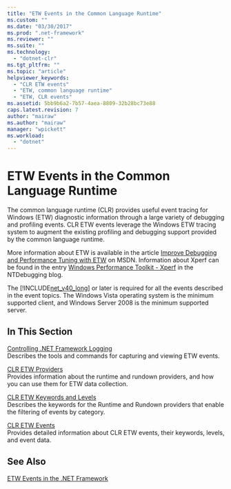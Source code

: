 ```yaml
---
title: "ETW Events in the Common Language Runtime"
ms.custom: ""
ms.date: "03/30/2017"
ms.prod: ".net-framework"
ms.reviewer: ""
ms.suite: ""
ms.technology: 
  - "dotnet-clr"
ms.tgt_pltfrm: ""
ms.topic: "article"
helpviewer_keywords: 
  - "CLR ETW events"
  - "ETW, common language runtime"
  - "ETW, CLR events"
ms.assetid: 5bb9b6a2-7b57-4aea-8809-32b28bc73e88
caps.latest.revision: 7
author: "mairaw"
ms.author: "mairaw"
manager: "wpickett"
ms.workload: 
  - "dotnet"
---
```

# ETW Events in the Common Language Runtime
The common language runtime (CLR) provides useful event tracing for Windows (ETW) diagnostic information through a large variety of debugging and profiling events. CLR ETW events leverage the Windows ETW tracing system to augment the existing profiling and debugging support provided by the common language runtime.  
  
 More information about ETW is available in the article [Improve Debugging and Performance Tuning with ETW](http://go.microsoft.com/fwlink/?LinkID=161142) on MSDN. Information about Xperf can be found in the entry [Windows Performance Toolkit - Xperf](http://go.microsoft.com/fwlink/?LinkID=161144) in the NTDebugging blog.  
  
 The [!INCLUDE[net_v40_long](../../../includes/net-v40-long-md.md)] or later is required for all the events described in the event topics. The Windows Vista operating system is the minimum supported client, and Windows Server 2008 is the minimum supported server.  
  
## In This Section  
 [Controlling .NET Framework Logging](../../../docs/framework/performance/controlling-logging.md)  
 Describes the tools and commands for capturing and viewing ETW events.  
  
 [CLR ETW Providers](../../../docs/framework/performance/clr-etw-providers.md)  
 Provides information about the runtime and rundown providers, and how you can use them for ETW data collection.  
  
 [CLR ETW Keywords and Levels](../../../docs/framework/performance/clr-etw-keywords-and-levels.md)  
 Describes the keywords for the Runtime and Rundown providers that enable the filtering of events by category.  
  
 [CLR ETW Events](../../../docs/framework/performance/clr-etw-events.md)  
 Provides detailed information about CLR ETW events, their keywords, levels, and event data.  
  
## See Also  
 [ETW Events in the .NET Framework](../../../docs/framework/performance/etw-events.md)
